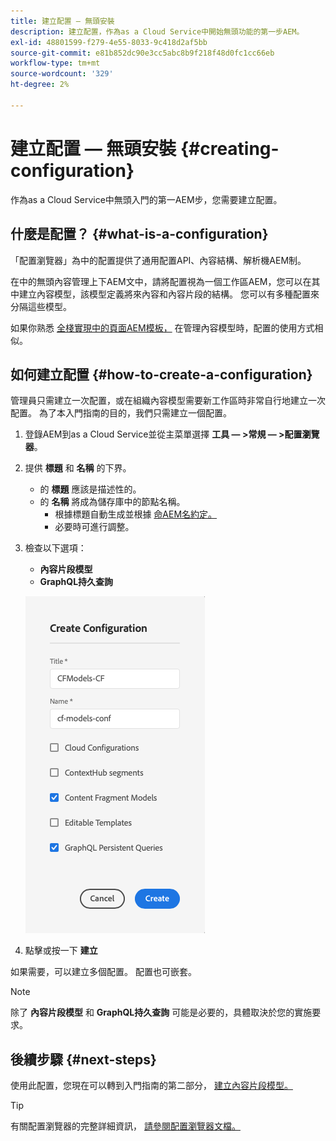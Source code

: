 ```yaml
---
title: 建立配置 — 無頭安裝
description: 建立配置，作為as a Cloud Service中開始無頭功能的第一步AEM。
exl-id: 48801599-f279-4e55-8033-9c418d2af5bb
source-git-commit: e81b852dc90e3cc5abc8b9f218f48d0fc1cc66eb
workflow-type: tm+mt
source-wordcount: '329'
ht-degree: 2%

---
```


# 建立配置 — 無頭安裝 {#creating-configuration}

作為as a Cloud Service中無頭入門的第一AEM步，您需要建立配置。

## 什麼是配置？ {#what-is-a-configuration}

「配置瀏覽器」為中的配置提供了通用配置API、內容結構、解析機AEM制。

在中的無頭內容管理上下AEM文中，請將配置視為一個工作區AEM，您可以在其中建立內容模型，該模型定義將來內容和內容片段的結構。 您可以有多種配置來分隔這些模型。

如果你熟悉 [全棧實現中的頁面AEM模板，](/help/sites-cloud/authoring/features/templates.md) 在管理內容模型時，配置的使用方式相似。

## 如何建立配置 {#how-to-create-a-configuration}

管理員只需建立一次配置，或在組織內容模型需要新工作區時非常自行地建立一次配置。 為了本入門指南的目的，我們只需建立一個配置。

1. 登錄AEM到as a Cloud Service並從主菜單選擇 **工具 — >常規 — >配置瀏覽器**。
1. 提供 **標題** 和 **名稱** 的下界。
   * 的 **標題** 應該是描述性的。
   * 的 **名稱** 將成為儲存庫中的節點名稱。
      * 根據標題自動生成並根據 [命AEM名約定。](/help/implementing/developing/introduction/naming-conventions.md)
      * 必要時可進行調整。
1. 檢查以下選項：
   * **內容片段模型**
   * **GraphQL持久查詢**

   ![建立設定](../assets/create-configuration.png)

1. 點擊或按一下 **建立**

如果需要，可以建立多個配置。 配置也可嵌套。

>[!NOTE]
>
>除了 **內容片段模型** 和 **GraphQL持久查詢** 可能是必要的，具體取決於您的實施要求。

## 後續步驟 {#next-steps}

使用此配置，您現在可以轉到入門指南的第二部分， [建立內容片段模型。](create-content-model.md)

>[!TIP]
>
>有關配置瀏覽器的完整詳細資訊， [請參閱配置瀏覽器文檔。](/help/implementing/developing/introduction/configurations.md)
